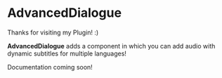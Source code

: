 # AdvancedDialogue

Thanks for visiting my Plugin! :)
<!-- If you could help me on [Patreon]([patreon.com/a6xdev]) I would greatly appreciate it! -->

**AdvancedDialogue** adds a component in which you can add audio with dynamic subtitles for multiple languages!

Documentation coming soon!
